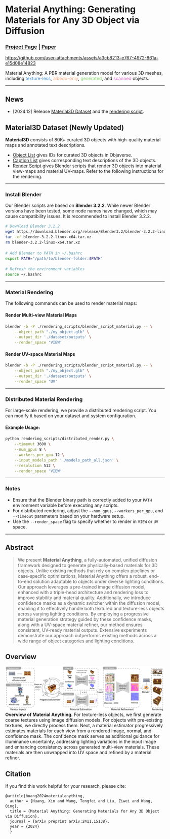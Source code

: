 # Material Anything: Generating Materials for Any 3D Object via Diffusion



### [Project Page](https://xhuangcv.github.io/MaterialAnything/) |   [Paper](https://arxiv.org/abs/2411.15138)

https://github.com/user-attachments/assets/a3cb8213-e767-4972-861a-e15d08e14823

Material Anything:</b> A PBR material generation model for various 3D meshes, including <span style="color: #4E95D9;">texture-less</span>, <span style="color: #F2AA84;">albedo-only</span>, <span style="color: #8ED973;">generated</span>, and <span style="color: #D86ECC;">scanned</span> objects.

---
## News

- [2024.12] Release [Material3D Dataset](dataset/) and the [rendering script](rendering_scripts/).
## Material3D Dataset (Newly Updated) 

**Material3D** consists of 80K+ curated 3D objects with high-quality material maps and annotated text descriptions.  
- [Object List](dataset/material3d.json) gives IDs for curated 3D objects in Objaverse.   
- [Caption List](https://github.com/3DTopia/3DTopia/releases/download/data/3DTopia-objaverse-caption-361k.json) gives corresponding text descriptions of the 3D objects.   
- [Render Script](rendering_scripts) gives Blender scripts that render 3D objects into material view-maps and material UV-maps. Refer to the following instructions for the rendering.

---

### Install Blender  

Our Blender scripts are based on **Blender 3.2.2**. While newer Blender versions have been tested, some node names have changed, which may cause compatibility issues. It is recommended to install Blender 3.2.2.  

```bash
# Download Blender 3.2.2
wget https://download.blender.org/release/Blender3.2/blender-3.2.2-linux-x64.tar.xz
tar -xf blender-3.2.2-linux-x64.tar.xz
rm blender-3.2.2-linux-x64.tar.xz

# Add Blender to PATH in ~/.bashrc
export PATH="/path/to/blender-folder:$PATH"

# Refresh the environment variables
source ~/.bashrc
```

---

### Material Rendering  

The following commands can be used to render material maps:  

#### Render Multi-view Material Maps  
```bash
blender -b -P ./rendering_scripts/blender_script_material.py -- \
    --object_path "./my_object.glb" \
    --output_dir './dataset/outputs' \
    --render_space 'VIEW'
```

#### Render UV-space Material Maps  
```bash
blender -b -P ./rendering_scripts/blender_script_material.py -- \
    --object_path "./my_object.glb" \
    --output_dir './dataset/outputs' \
    --render_space 'UV'
```

---

### Distributed Material Rendering  

For large-scale rendering, we provide a distributed rendering script. You can modify it based on your dataset and system configuration.  

#### Example Usage:  
```bash
python rendering_scripts/distributed_render.py \
    --timeout 3600 \
    --num_gpus 8 \
    --workers_per_gpu 12 \
    --input_models_path './models_path_all.json' \
    --resolution 512 \
    --render_space 'VIEW'
```

---

### Notes  

- Ensure that the Blender binary path is correctly added to your `PATH` environment variable before executing any scripts.  
- For distributed rendering, adjust the `--num_gpus`, `--workers_per_gpu`, and `--timeout` parameters based on your hardware setup.  
- Use the `--render_space` flag to specify whether to render in `VIEW` or `UV` space.  

---


## Abstract
>We present <b>Material Anything</b>, a fully-automated, 
unified diffusion framework designed to generate physically-based materials for 3D objects. 
Unlike existing methods that rely on complex pipelines or case-specific optimizations, 
Material Anything offers a robust, end-to-end solution adaptable to objects under diverse lighting conditions. 
Our approach leverages a pre-trained image diffusion model, 
enhanced with a triple-head architecture and rendering loss to improve stability and material quality. 
Additionally, we introduce confidence masks as a dynamic switcher within the diffusion model, 
enabling it to effectively handle both textured and texture-less objects across varying lighting conditions. 
By employing a progressive material generation strategy guided by these confidence masks, 
along with a UV-space material refiner, our method ensures consistent, UV-ready material outputs. 
Extensive experiments demonstrate our approach outperforms existing methods across a wide range of object categories 
and lighting conditions.

## Overview
<div class="half">
    <img src="assets/pipeline.jpg" width="1080">
</div>
<b>Overview of Material Anything.</b> For texture-less objects, 
we first generate coarse textures using image diffusion models. 
For objects with pre-existing textures, we directly process them. 
Next, a material estimator progressively estimates materials for each view from a rendered image, 
normal, and confidence mask. The confidence mask serves as additional guidance for illuminance uncertainty, 
addressing lighting variations in the input image and enhancing consistency across generated multi-view materials. 
These materials are then unwrapped into UV space and refined by a material refiner.


## Citation
If you find this work helpful for your research, please cite:
```
@article{huang2024materialanything,
  author = {Huang, Xin and Wang, Tengfei and Liu, Ziwei and Wang, Qing},
  title = {Material Anything: Generating Materials for Any 3D Object via Diffusion},
  journal = {arXiv preprint arXiv:2411.15138},
  year = {2024}
  }
```
